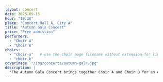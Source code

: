 ```yaml
---
layout: concert
date: 2025-09-15
hour: "19:30"
place: "Concert Hall A, City A"
title: "Autumn Gala Concert"
price: "Free admission"
performers:
  - "Choir A"
  - "Choir B"
choirs:
  - "choir-a"   # use the choir page filename without extension for linking
  - "choir-b"
coverimage: "/img/concerts/autumn-gala.jpg"
description: |
  "The Autumn Gala Concert brings together Choir A and Choir B for an evening of choral masterpieces..."
---
```

